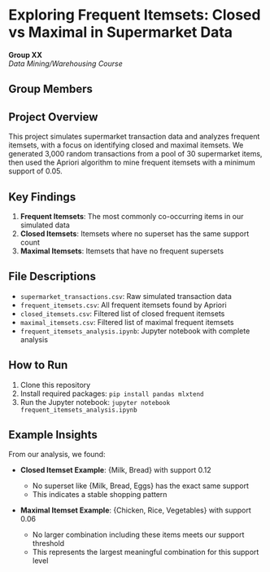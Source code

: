 # Exploring Frequent Itemsets: Closed vs Maximal in Supermarket Data

**Group XX**  
*Data Mining/Warehousing Course*

## Group Members


## Project Overview

This project simulates supermarket transaction data and analyzes frequent itemsets, with a focus on identifying closed and maximal itemsets. We generated 3,000 random transactions from a pool of 30 supermarket items, then used the Apriori algorithm to mine frequent itemsets with a minimum support of 0.05.

## Key Findings

1. **Frequent Itemsets**: The most commonly co-occurring items in our simulated data
2. **Closed Itemsets**: Itemsets where no superset has the same support count
3. **Maximal Itemsets**: Itemsets that have no frequent supersets

## File Descriptions

- `supermarket_transactions.csv`: Raw simulated transaction data
- `frequent_itemsets.csv`: All frequent itemsets found by Apriori
- `closed_itemsets.csv`: Filtered list of closed frequent itemsets
- `maximal_itemsets.csv`: Filtered list of maximal frequent itemsets
- `frequent_itemsets_analysis.ipynb`: Jupyter notebook with complete analysis

## How to Run

1. Clone this repository
2. Install required packages: `pip install pandas mlxtend`
3. Run the Jupyter notebook: `jupyter notebook frequent_itemsets_analysis.ipynb`

## Example Insights

From our analysis, we found:

- **Closed Itemset Example**: {Milk, Bread} with support 0.12
  - No superset like {Milk, Bread, Eggs} has the exact same support
  - This indicates a stable shopping pattern

- **Maximal Itemset Example**: {Chicken, Rice, Vegetables} with support 0.06
  - No larger combination including these items meets our support threshold
  - This represents the largest meaningful combination for this support level